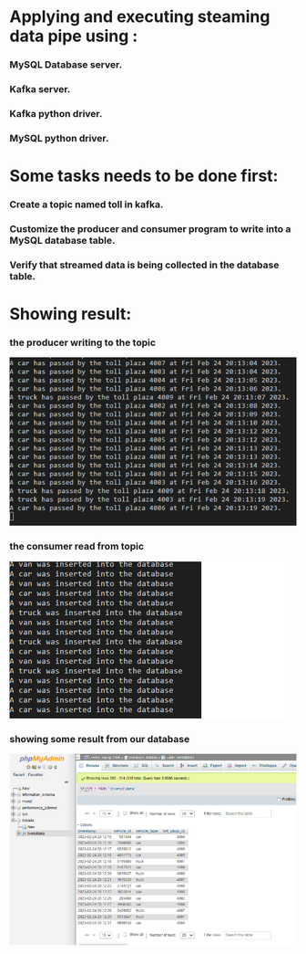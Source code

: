 # Applying and executing  steaming data pipe using :
### MySQL Database server.
### Kafka server.
### Kafka python driver.
### MySQL python driver.
  
  
# Some tasks needs to be done first:
### Create a topic named toll in kafka.
### Customize the producer and consumer program to write into a MySQL database table.
### Verify that streamed data is being collected in the database table.

# Showing result:
### the producer writing to the topic
![producer](https://github.com/Anas-Rabea/Data-Engineering/blob/main/stream%20data%20using%20kafka/producer.png)
### the consumer read from topic
![consumer](https://github.com/Anas-Rabea/Data-Engineering/blob/main/stream%20data%20using%20kafka/consumer.png)
### showing some result from our database
![inserting into database](https://github.com/Anas-Rabea/Data-Engineering/blob/main/stream%20data%20using%20kafka/mysqlwithkafka.png)
